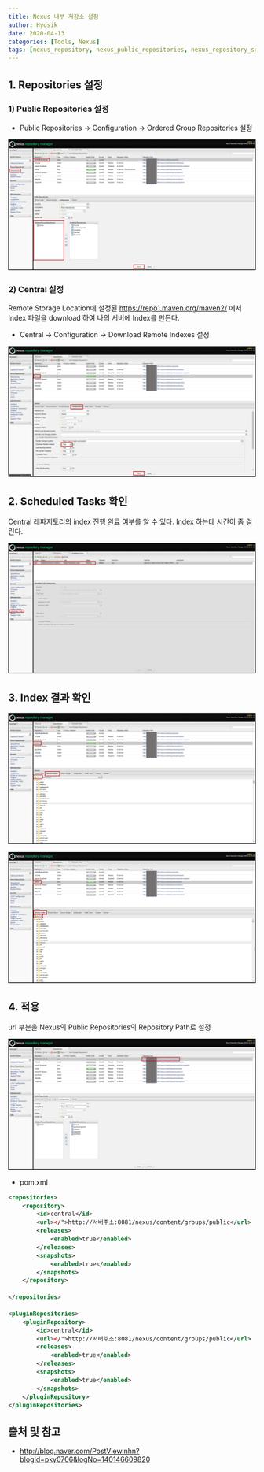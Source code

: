 ```yaml
---
title: Nexus 내부 저장소 설정
author: Hyosik
date: 2020-04-13
categories: [Tools, Nexus]
tags: [nexus_repository, nexus_public_repositories, nexus_repository_setting, nexus_maven, 넥서스_저장소, 내부_저장소, 넥서스_메이븐, 넥서스_저장소_설정]
---
```


## 1. Repositories 설정

### 1) Public Repositories 설정

* Public Repositories → Configuration → Ordered Group Repositories 설정
 
![img001](/assets/img/2020-04-13-nexus-private-repository-setting/img001.png)

### 2) Central 설정
Remote Storage Location에 설정된 https://repo1.maven.org/maven2/ 에서 Index 파일을 download 하여 나의 서버에 Index를 만든다.

* Central → Configuration → Download Remote Indexes 설정

![img002](/assets/img/2020-04-13-nexus-private-repository-setting/img002.png)
 
## 2. Scheduled Tasks 확인
Central 레파지토리의 index 진행 완료 여부를 알 수 있다. Index 하는데 시간이 좀 걸린다.

![img003](/assets/img/2020-04-13-nexus-private-repository-setting/img003.png)

## 3. Index 결과 확인

![img004](/assets/img/2020-04-13-nexus-private-repository-setting/img004.png)

![img005](/assets/img/2020-04-13-nexus-private-repository-setting/img005.png)

## 4. 적용
url 부분을 Nexus의 Public Repositories의 Repository Path로 설정

![img006](/assets/img/2020-04-13-nexus-private-repository-setting/img006.png)

* pom.xml

```xml
<repositories>
    <repository>
        <id>central</id>
        <url></">http://서버주소:8081/nexus/content/groups/public</url>
        <releases>
            <enabled>true</enabled>
        </releases>
        <snapshots>
            <enabled>true</enabled>
        </snapshots>
    </repository>
 
</repositories>
 
<pluginRepositories>
    <pluginRepository>
        <id>central</id>
        <url></">http://서버주소:8081/nexus/content/groups/public</url>
        <releases>
            <enabled>true</enabled>
        </releases>
        <snapshots>
            <enabled>true</enabled>
        </snapshots>
    </pluginRepository>
</pluginRepositories>
```

## 출처 및 참고
* <http://blog.naver.com/PostView.nhn?blogId=pky0706&logNo=140146609820>
